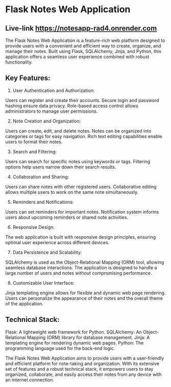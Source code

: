 # Flask Notes Web Application

## Live-link https://notesapp-rad4.onrender.com

The Flask Notes Web Application is a feature-rich web platform designed to provide users with a convenient and efficient way to create, organize, and manage their notes. Built using Flask, SQLAlchemy, Jinja, and Python, this application offers a seamless user experience combined with robust functionality.

## Key Features:

1. User Authentication and Authorization:

Users can register and create their accounts.
Secure login and password hashing ensure data privacy.
Role-based access control allows administrators to manage user permissions.

2. Note Creation and Organization:

Users can create, edit, and delete notes.
Notes can be organized into categories or tags for easy navigation.
Rich text editing capabilities enable users to format their notes.

3. Search and Filtering:

Users can search for specific notes using keywords or tags.
Filtering options help users narrow down their search results.

4. Collaboration and Sharing:

Users can share notes with other registered users.
Collaborative editing allows multiple users to work on the same note simultaneously.

5. Reminders and Notifications:

Users can set reminders for important notes.
Notification system informs users about upcoming reminders or shared note activities.

6. Responsive Design:

The web application is built with responsive design principles, ensuring optimal user experience across different devices.

7. Data Persistence and Scalability:

SQLAlchemy is used as the Object-Relational Mapping (ORM) tool, allowing seamless database interactions.
The application is designed to handle a large number of users and notes without compromising performance.

8. Customizable User Interface:

Jinja templating engine allows for flexible and dynamic web page rendering.
Users can personalize the appearance of their notes and the overall theme of the application.

## Technical Stack:

Flask: A lightweight web framework for Python.
SQLAlchemy: An Object-Relational Mapping (ORM) library for database management.
Jinja: A templating engine for rendering dynamic web pages.
Python: The programming language used for the back-end logic.

The Flask Notes Web Application aims to provide users with a user-friendly and efficient platform for note-taking and organization. With its extensive set of features and a robust technical stack, it empowers users to stay organized, collaborate, and easily access their notes from any device with an internet connection.
